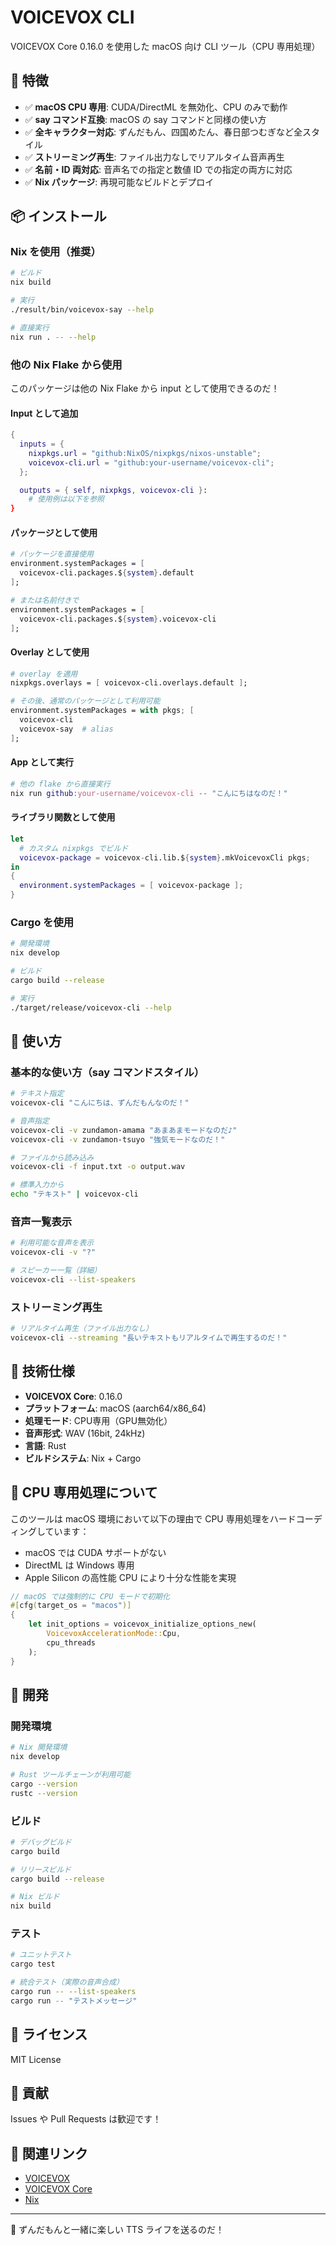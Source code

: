 # VOICEVOX CLI

VOICEVOX Core 0.16.0 を使用した macOS 向け CLI ツール（CPU 専用処理）

## 🫛 特徴

- ✅ **macOS CPU 専用**: CUDA/DirectML を無効化、CPU のみで動作
- ✅ **say コマンド互換**: macOS の say コマンドと同様の使い方
- ✅ **全キャラクター対応**: ずんだもん、四国めたん、春日部つむぎなど全スタイル
- ✅ **ストリーミング再生**: ファイル出力なしでリアルタイム音声再生
- ✅ **名前・ID 両対応**: 音声名での指定と数値 ID での指定の両方に対応
- ✅ **Nix パッケージ**: 再現可能なビルドとデプロイ

## 📦 インストール

### Nix を使用（推奨）

```bash
# ビルド
nix build

# 実行
./result/bin/voicevox-say --help

# 直接実行
nix run . -- --help
```

### 他の Nix Flake から使用

このパッケージは他の Nix Flake から input として使用できるのだ！

#### Input として追加

```nix
{
  inputs = {
    nixpkgs.url = "github:NixOS/nixpkgs/nixos-unstable";
    voicevox-cli.url = "github:your-username/voicevox-cli";
  };

  outputs = { self, nixpkgs, voicevox-cli }:
    # 使用例は以下を参照
}
```

#### パッケージとして使用

```nix
# パッケージを直接使用
environment.systemPackages = [
  voicevox-cli.packages.${system}.default
];

# または名前付きで
environment.systemPackages = [
  voicevox-cli.packages.${system}.voicevox-cli
];
```

#### Overlay として使用

```nix
# overlay を適用
nixpkgs.overlays = [ voicevox-cli.overlays.default ];

# その後、通常のパッケージとして利用可能
environment.systemPackages = with pkgs; [
  voicevox-cli
  voicevox-say  # alias
];
```

#### App として実行

```nix
# 他の flake から直接実行
nix run github:your-username/voicevox-cli -- "こんにちはなのだ！"
```

#### ライブラリ関数として使用

```nix
let
  # カスタム nixpkgs でビルド
  voicevox-package = voicevox-cli.lib.${system}.mkVoicevoxCli pkgs;
in
{
  environment.systemPackages = [ voicevox-package ];
}
```

### Cargo を使用

```bash
# 開発環境
nix develop

# ビルド
cargo build --release

# 実行
./target/release/voicevox-cli --help
```

## 🎯 使い方

### 基本的な使い方（say コマンドスタイル）

```bash
# テキスト指定
voicevox-cli "こんにちは、ずんだもんなのだ！"

# 音声指定
voicevox-cli -v zundamon-amama "あまあまモードなのだ♪"
voicevox-cli -v zundamon-tsuyo "強気モードなのだ！"

# ファイルから読み込み
voicevox-cli -f input.txt -o output.wav

# 標準入力から
echo "テキスト" | voicevox-cli
```

### 音声一覧表示

```bash
# 利用可能な音声を表示
voicevox-cli -v "?"

# スピーカー一覧（詳細）
voicevox-cli --list-speakers
```

### ストリーミング再生

```bash
# リアルタイム再生（ファイル出力なし）
voicevox-cli --streaming "長いテキストもリアルタイムで再生するのだ！"
```

## 🔧 技術仕様

- **VOICEVOX Core**: 0.16.0
- **プラットフォーム**: macOS (aarch64/x86_64)
- **処理モード**: CPU専用（GPU無効化）
- **音声形式**: WAV (16bit, 24kHz)
- **言語**: Rust
- **ビルドシステム**: Nix + Cargo

## 🔬 CPU 専用処理について

このツールは macOS 環境において以下の理由で CPU 専用処理をハードコーディングしています：

- macOS では CUDA サポートがない
- DirectML は Windows 専用
- Apple Silicon の高性能 CPU により十分な性能を実現

```rust
// macOS では強制的に CPU モードで初期化
#[cfg(target_os = "macos")]
{
    let init_options = voicevox_initialize_options_new(
        VoicevoxAccelerationMode::Cpu,
        cpu_threads
    );
}
```

## 🚀 開発

### 開発環境

```bash
# Nix 開発環境
nix develop

# Rust ツールチェーンが利用可能
cargo --version
rustc --version
```

### ビルド

```bash
# デバッグビルド
cargo build

# リリースビルド
cargo build --release

# Nix ビルド
nix build
```

### テスト

```bash
# ユニットテスト
cargo test

# 統合テスト（実際の音声合成）
cargo run -- --list-speakers
cargo run -- "テストメッセージ"
```

## 📄 ライセンス

MIT License

## 🤝 貢献

Issues や Pull Requests は歓迎です！

## 🔗 関連リンク

- [VOICEVOX](https://voicevox.hiroshiba.jp/)
- [VOICEVOX Core](https://github.com/VOICEVOX/voicevox_core)
- [Nix](https://nixos.org/)

---

🫛 ずんだもんと一緒に楽しい TTS ライフを送るのだ！
